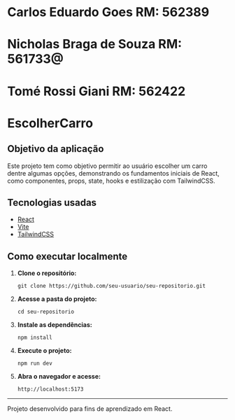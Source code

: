 # Carlos Eduardo Goes RM: 562389
# Nicholas Braga de Souza RM: 561733@
# Tomé Rossi Giani RM: 562422


# EscolherCarro

## Objetivo da aplicação

Este projeto tem como objetivo permitir ao usuário escolher um carro dentre algumas opções, demonstrando os fundamentos iniciais de React, como componentes, props, state, hooks e estilização com TailwindCSS.

## Tecnologias usadas

- [React](https://react.dev/)
- [Vite](https://vitejs.dev/)
- [TailwindCSS](https://tailwindcss.com/)

## Como executar localmente

1. **Clone o repositório:**
   ```
   git clone https://github.com/seu-usuario/seu-repositorio.git
   ```

2. **Acesse a pasta do projeto:**
   ```
   cd seu-repositorio
   ```

3. **Instale as dependências:**
   ```
   npm install
   ```

4. **Execute o projeto:**
   ```
   npm run dev
   ```

5. **Abra o navegador e acesse:**
   ```
   http://localhost:5173
   ```

---

Projeto desenvolvido para fins de aprendizado em React.
